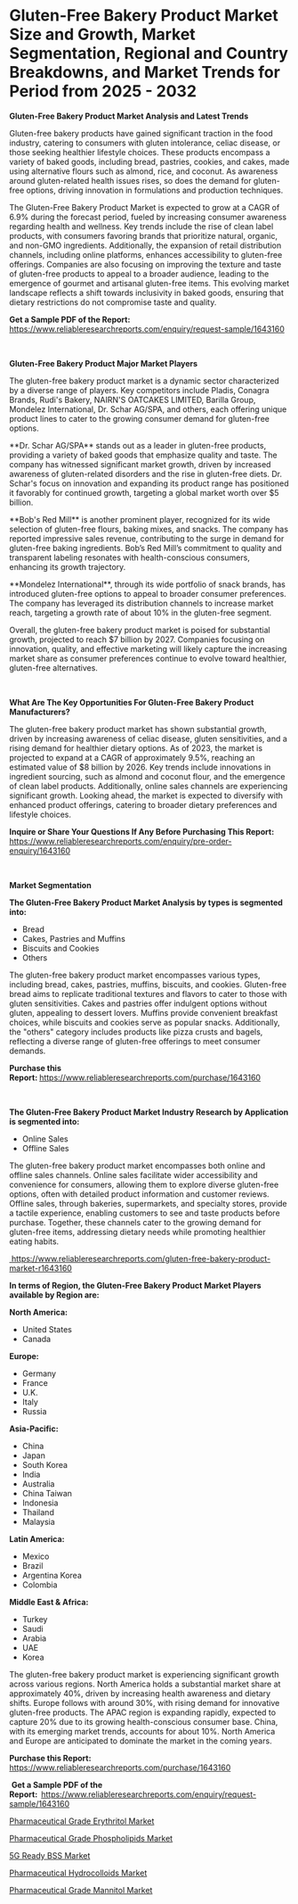 <p><h1>Gluten-Free Bakery Product Market Size and Growth, Market Segmentation, Regional and Country Breakdowns, and Market Trends for Period from 2025 -  2032</h1></p><p><strong>Gluten-Free Bakery Product Market Analysis and Latest Trends</strong></p>
<p><p>Gluten-free bakery products have gained significant traction in the food industry, catering to consumers with gluten intolerance, celiac disease, or those seeking healthier lifestyle choices. These products encompass a variety of baked goods, including bread, pastries, cookies, and cakes, made using alternative flours such as almond, rice, and coconut. As awareness around gluten-related health issues rises, so does the demand for gluten-free options, driving innovation in formulations and production techniques.</p><p>The Gluten-Free Bakery Product Market is expected to grow at a CAGR of 6.9% during the forecast period, fueled by increasing consumer awareness regarding health and wellness. Key trends include the rise of clean label products, with consumers favoring brands that prioritize natural, organic, and non-GMO ingredients. Additionally, the expansion of retail distribution channels, including online platforms, enhances accessibility to gluten-free offerings. Companies are also focusing on improving the texture and taste of gluten-free products to appeal to a broader audience, leading to the emergence of gourmet and artisanal gluten-free items. This evolving market landscape reflects a shift towards inclusivity in baked goods, ensuring that dietary restrictions do not compromise taste and quality.</p></p>
<p><strong>Get a Sample PDF of the Report:&nbsp;</strong> <a href="https://www.reliableresearchreports.com/enquiry/request-sample/1643160?utm_campaign=9&utm_medium=2&utm_source=Github&utm_content=ia&utm_term=12012025&utm_id=gluten-free-bakery-product">https://www.reliableresearchreports.com/enquiry/request-sample/1643160</a></p>
<p>&nbsp;</p>
<p><strong>Gluten-Free Bakery Product Major Market Players</strong></p>
<p><p>The gluten-free bakery product market is a dynamic sector characterized by a diverse range of players. Key competitors include Pladis, Conagra Brands, Rudi's Bakery, NAIRN'S OATCAKES LIMITED, Barilla Group, Mondelez International, Dr. Schar AG/SPA, and others, each offering unique product lines to cater to the growing consumer demand for gluten-free options.</p><p>**Dr. Schar AG/SPA** stands out as a leader in gluten-free products, providing a variety of baked goods that emphasize quality and taste. The company has witnessed significant market growth, driven by increased awareness of gluten-related disorders and the rise in gluten-free diets. Dr. Schar's focus on innovation and expanding its product range has positioned it favorably for continued growth, targeting a global market worth over $5 billion.</p><p>**Bob's Red Mill** is another prominent player, recognized for its wide selection of gluten-free flours, baking mixes, and snacks. The company has reported impressive sales revenue, contributing to the surge in demand for gluten-free baking ingredients. Bob’s Red Mill’s commitment to quality and transparent labeling resonates with health-conscious consumers, enhancing its growth trajectory.</p><p>**Mondelez International**, through its wide portfolio of snack brands, has introduced gluten-free options to appeal to broader consumer preferences. The company has leveraged its distribution channels to increase market reach, targeting a growth rate of about 10% in the gluten-free segment.</p><p>Overall, the gluten-free bakery product market is poised for substantial growth, projected to reach $7 billion by 2027. Companies focusing on innovation, quality, and effective marketing will likely capture the increasing market share as consumer preferences continue to evolve toward healthier, gluten-free alternatives.</p></p>
<p>&nbsp;</p>
<p><strong>What Are The Key Opportunities For Gluten-Free Bakery Product Manufacturers?</strong></p>
<p><p>The gluten-free bakery product market has shown substantial growth, driven by increasing awareness of celiac disease, gluten sensitivities, and a rising demand for healthier dietary options. As of 2023, the market is projected to expand at a CAGR of approximately 9.5%, reaching an estimated value of $8 billion by 2026. Key trends include innovations in ingredient sourcing, such as almond and coconut flour, and the emergence of clean label products. Additionally, online sales channels are experiencing significant growth. Looking ahead, the market is expected to diversify with enhanced product offerings, catering to broader dietary preferences and lifestyle choices.</p></p>
<p><strong>Inquire or Share Your Questions If Any Before Purchasing This Report:</strong> <a href="https://www.reliableresearchreports.com/enquiry/pre-order-enquiry/1643160?utm_campaign=9&utm_medium=2&utm_source=Github&utm_content=ia&utm_term=12012025&utm_id=gluten-free-bakery-product">https://www.reliableresearchreports.com/enquiry/pre-order-enquiry/1643160</a></p>
<p>&nbsp;</p>
<p><strong>Market Segmentation</strong></p>
<p><strong>The Gluten-Free Bakery Product Market Analysis by types is segmented into:</strong></p>
<p><ul><li>Bread</li><li>Cakes, Pastries and Muffins</li><li>Biscuits and Cookies</li><li>Others</li></ul></p>
<p><p>The gluten-free bakery product market encompasses various types, including bread, cakes, pastries, muffins, biscuits, and cookies. Gluten-free bread aims to replicate traditional textures and flavors to cater to those with gluten sensitivities. Cakes and pastries offer indulgent options without gluten, appealing to dessert lovers. Muffins provide convenient breakfast choices, while biscuits and cookies serve as popular snacks. Additionally, the "others" category includes products like pizza crusts and bagels, reflecting a diverse range of gluten-free offerings to meet consumer demands.</p></p>
<p><strong>Purchase this Report:&nbsp;</strong><a href="https://www.reliableresearchreports.com/purchase/1643160?utm_campaign=9&utm_medium=2&utm_source=Github&utm_content=ia&utm_term=12012025&utm_id=gluten-free-bakery-product">https://www.reliableresearchreports.com/purchase/1643160</a></p>
<p>&nbsp;</p>
<p><strong>The Gluten-Free Bakery Product Market Industry Research by Application is segmented into:</strong></p>
<p><ul><li>Online Sales</li><li>Offline Sales</li></ul></p>
<p><p>The gluten-free bakery product market encompasses both online and offline sales channels. Online sales facilitate wider accessibility and convenience for consumers, allowing them to explore diverse gluten-free options, often with detailed product information and customer reviews. Offline sales, through bakeries, supermarkets, and specialty stores, provide a tactile experience, enabling customers to see and taste products before purchase. Together, these channels cater to the growing demand for gluten-free items, addressing dietary needs while promoting healthier eating habits.</p></p>
<p><a href="https://www.reliableresearchreports.com/gluten-free-bakery-product-market-r1643160?utm_campaign=9&utm_medium=2&utm_source=Github&utm_content=ia&utm_term=12012025&utm_id=gluten-free-bakery-product">&nbsp;https://www.reliableresearchreports.com/gluten-free-bakery-product-market-r1643160</a></p>
<p><strong>In terms of Region, the Gluten-Free Bakery Product Market Players available by Region are:</strong></p>
<p>
    <p> <strong> North America: </strong>
        <ul>
            <li>United States</li>
            <li>Canada</li>
        </ul>
        </p> 
    <p> <strong> Europe: </strong>
        <ul>
            <li>Germany</li>
            <li>France</li>
            <li>U.K.</li>
            <li>Italy</li>
            <li>Russia</li>
        </ul>
        </p> 
    <p> <strong> Asia-Pacific: </strong>
        <ul>
            <li>China</li>
            <li>Japan</li>
            <li>South Korea</li>
            <li>India</li>
            <li>Australia</li>
            <li>China Taiwan</li>
            <li>Indonesia</li>
            <li>Thailand</li>
            <li>Malaysia</li>
        </ul>
        </p> 
    <p> <strong> Latin America: </strong>
        <ul>
            <li>Mexico</li>
            <li>Brazil</li>
            <li>Argentina Korea</li>
            <li>Colombia</li>
        </ul>
        </p> 
    <p> <strong> Middle East & Africa: </strong>
        <ul>
            <li>Turkey</li>
            <li>Saudi</li>
            <li>Arabia</li>
            <li>UAE</li>
            <li>Korea</li>
        </ul>
    </p>
    </p>
<p><p>The gluten-free bakery product market is experiencing significant growth across various regions. North America holds a substantial market share at approximately 40%, driven by increasing health awareness and dietary shifts. Europe follows with around 30%, with rising demand for innovative gluten-free products. The APAC region is expanding rapidly, expected to capture 20% due to its growing health-conscious consumer base. China, with its emerging market trends, accounts for about 10%. North America and Europe are anticipated to dominate the market in the coming years.</p></p>
<p><strong>Purchase this Report: </strong><a href="https://www.reliableresearchreports.com/purchase/1643160?utm_campaign=9&utm_medium=2&utm_source=Github&utm_content=ia&utm_term=12012025&utm_id=gluten-free-bakery-product">https://www.reliableresearchreports.com/purchase/1643160</a></p>
<p>&nbsp;<strong>Get a Sample PDF of the Report:&nbsp;&nbsp;</strong><a href="https://www.reliableresearchreports.com/enquiry/request-sample/1643160?utm_campaign=9&utm_medium=2&utm_source=Github&utm_content=ia&utm_term=12012025&utm_id=gluten-free-bakery-product">https://www.reliableresearchreports.com/enquiry/request-sample/1643160</a></p>
<p><strong></strong></p>
<p><p><a href="https://github.com/SanjidaMahmud54/Market-Research-Report-List-1/blob/main/pharmaceutical-grade-erythritol-market.md?utm_campaign=9&utm_medium=2&utm_source=Github&utm_content=ia&utm_term=12012025&utm_id=gluten-free-bakery-product">Pharmaceutical Grade Erythritol Market</a></p><p><a href="https://github.com/manesros8/Market-Research-Report-List-1/blob/main/pharmaceutical-grade-phospholipids-market.md?utm_campaign=9&utm_medium=2&utm_source=Github&utm_content=ia&utm_term=12012025&utm_id=gluten-free-bakery-product">Pharmaceutical Grade Phospholipids Market</a></p><p><a href="https://github.com/danikabiele541/Market-Research-Report-List-1/blob/main/5g-ready-bss-market.md?utm_campaign=9&utm_medium=2&utm_source=Github&utm_content=ia&utm_term=12012025&utm_id=gluten-free-bakery-product">5G Ready BSS Market</a></p><p><a href="https://github.com/WashimHussain441/Market-Research-Report-List-1/blob/main/pharmaceutical-hydrocolloids-market.md?utm_campaign=9&utm_medium=2&utm_source=Github&utm_content=ia&utm_term=12012025&utm_id=gluten-free-bakery-product">Pharmaceutical Hydrocolloids Market</a></p><p><a href="https://github.com/ulyssacrayne00231/Market-Research-Report-List-1/blob/main/pharmaceutical-grade-mannitol-market.md?utm_campaign=9&utm_medium=2&utm_source=Github&utm_content=ia&utm_term=12012025&utm_id=gluten-free-bakery-product">Pharmaceutical Grade Mannitol Market</a></p></p>